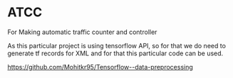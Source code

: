 # ATCC
For Making automatic traffic counter and controller


As this particular project is using tensorflow API, so for that we do need to generate tf records for XML and for that this particular code can be used.

https://github.com/Mohitkr95/Tensorflow--data-preprocessing
